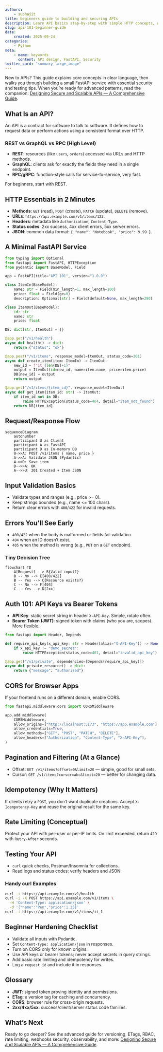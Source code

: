 ```yaml
---
authors:
    - subhajit
title: beginners guide to building and securing APIs
description: Learn API basics step-by-step with simple HTTP concepts, a minimal FastAPI app, beginner security, diagrams, and a handy glossary.
slug: api-101-beginner-guide
date:
    created: 2025-09-24
categories:
    - Python
meta:
    - name: keywords
      content: API design, FastAPI, Security
twitter_card: "summary_large_image"
---
```


New to APIs? This guide explains core concepts in clear language, then walks you through building a small FastAPI service with essential security and testing tips. When you’re ready for advanced patterns, read the companion: [Designing Secure and Scalable APIs — A Comprehensive Guide](/blogs/secure-scalable-apis-guide/).

<!-- more -->

## What Is an API?

An API is a contract for software to talk to software. It defines how to request data or perform actions using a consistent format over HTTP.

### REST vs GraphQL vs RPC (High Level)

- **REST**: resources (like `users`, `orders`) accessed via URLs and HTTP methods.
- **GraphQL**: clients ask for exactly the fields they need in a single endpoint.
- **RPC/gRPC**: function-style calls for service-to-service, very fast.

For beginners, start with REST.

## HTTP Essentials in 2 Minutes

- **Methods**: `GET` (read), `POST` (create), `PATCH` (update), `DELETE` (remove).
- **URLs**: `https://api.example.com/v1/items/123`.
- **Headers**: metadata like `Authorization`, `Content-Type`.
- **Status codes**: 2xx success, 4xx client errors, 5xx server errors.
- **JSON**: common data format: `{ "name": "Notebook", "price": 9.99 }`.

## A Minimal FastAPI Service

```py
from typing import Optional
from fastapi import FastAPI, HTTPException
from pydantic import BaseModel, Field

app = FastAPI(title="API 101", version="1.0.0")

class ItemIn(BaseModel):
    name: str = Field(min_length=1, max_length=100)
    price: float = Field(ge=0)
    description: Optional[str] = Field(default=None, max_length=280)

class ItemOut(BaseModel):
    id: str
    name: str
    price: float

DB: dict[str, ItemOut] = {}

@app.get("/v1/health")
async def health() -> dict:
    return {"status": "ok"}

@app.post("/v1/items", response_model=ItemOut, status_code=201)
async def create_item(item: ItemIn) -> ItemOut:
    new_id = f"it_{len(DB)+1}"
    output = ItemOut(id=new_id, name=item.name, price=item.price)
    DB[new_id] = output
    return output

@app.get("/v1/items/{item_id}", response_model=ItemOut)
async def get_item(item_id: str) -> ItemOut:
    if item_id not in DB:
        raise HTTPException(status_code=404, detail="item_not_found")
    return DB[item_id]
```

## Request/Response Flow

```mermaid
sequenceDiagram
    autonumber
    participant U as Client
    participant A as FastAPI
    participant D as In-memory DB
    U->>A: POST /v1/items { name, price }
    A->>A: Validate JSON (Pydantic)
    A->>D: Save item
    D-->>A: OK
    A-->>U: 201 Created + Item JSON
```

## Input Validation Basics

- Validate types and ranges (e.g., price >= 0).
- Keep strings bounded (e.g., name <= 100 chars).
- Return clear errors with `400`/`422` for invalid requests.

## Errors You’ll See Early

- `400/422` when the body is malformed or fields fail validation.
- `404` when an ID doesn’t exist.
- `405` when the method is wrong (e.g., `PUT` on a `GET` endpoint).

### Tiny Decision Tree

```mermaid
flowchart TD
    A[Request] --> B{Valid input?}
    B -- No --> E[400/422]
    B -- Yes --> C{Resource exists?}
    C -- No --> F[404]
    C -- Yes --> D[2xx]
```

## Auth 101: API Keys vs Bearer Tokens

- **API Key**: static secret string in header `X-API-Key`. Simple, rotate often.
- **Bearer Token (JWT)**: signed token with claims (who you are, scopes). More flexible.

```py
from fastapi import Header, Depends

def require_api_key(x_api_key: str = Header(alias="X-API-Key")) -> None:
    if x_api_key != "demo_secret":
        raise HTTPException(status_code=401, detail="invalid_api_key")

@app.get("/v1/private", dependencies=[Depends(require_api_key)])
async def private_resource() -> dict:
    return {"message": "authorized"}
```

## CORS for Browser Apps

If your frontend runs on a different domain, enable CORS.

```py
from fastapi.middleware.cors import CORSMiddleware

app.add_middleware(
    CORSMiddleware,
    allow_origins=["http://localhost:5173", "https://app.example.com"],
    allow_credentials=True,
    allow_methods=["GET", "POST", "PATCH", "DELETE"],
    allow_headers=["Authorization", "Content-Type", "X-API-Key"],
)
```

## Pagination and Filtering (At a Glance)

- Offset: `GET /v1/items?offset=0&limit=20` — simple, good for small sets.
- Cursor: `GET /v1/items?cursor=abc&limit=20` — better for changing data.

## Idempotency (Why It Matters)

If clients retry a `POST`, you don’t want duplicate creations. Accept `X-Idempotency-Key` and reuse the original result for the same key.

## Rate Limiting (Conceptual)

Protect your API with per-user or per-IP limits. On limit exceeded, return `429` with `Retry-After` seconds.

## Testing Your API

- `curl` quick checks, Postman/Insomnia for collections.
- Read logs and status codes; verify headers and JSON.

### Handy curl Examples

```bash
curl -i https://api.example.com/v1/health
curl -i -X POST https://api.example.com/v1/items \
  -H 'Content-Type: application/json' \
  -d '{"name":"Pen","price":1.25}'
curl -i https://api.example.com/v1/items/it_1
```

## Beginner Hardening Checklist

- Validate all inputs with Pydantic.
- Set `Content-Type: application/json` in responses.
- Turn on CORS only for known origins.
- Use API keys or bearer tokens; never accept secrets in query strings.
- Add basic rate limiting and idempotency for writes.
- Log a `request_id` and include it in responses.

## Glossary

- **JWT**: signed token proving identity and permissions.
- **ETag**: a version tag for caching and concurrency.
- **CORS**: browser rule for cross-origin requests.
- **2xx/4xx/5xx**: success/client/server status code families.

## What’s Next

Ready to go deeper? See the advanced guide for versioning, ETags, RBAC, rate limiting, webhooks security, observability, and more: [Designing Secure and Scalable APIs — A Comprehensive Guide](/secure-scalable-apis-guide/).


